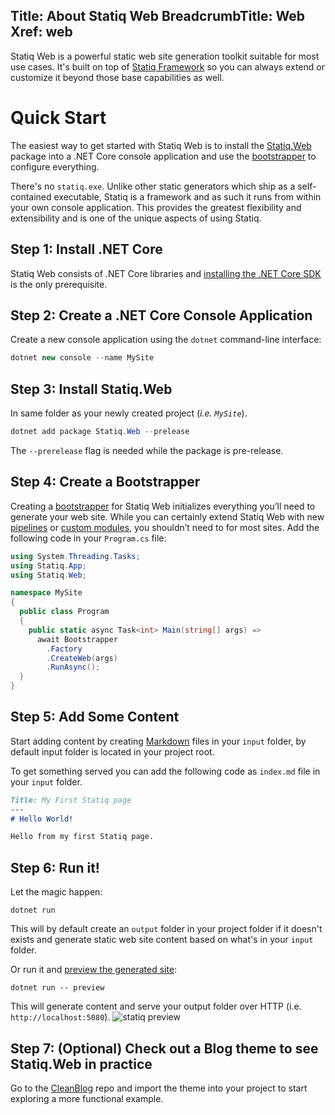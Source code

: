 Title: About Statiq Web
BreadcrumbTitle: Web
Xref: web
---
Statiq Web is a powerful static web site generation toolkit suitable for most use cases. It's built on top of [Statiq Framework](/framework) so you can always extend or customize it beyond those base capabilities as well.

# Quick Start

The easiest way to get started with Statiq Web is to install the [Statiq.Web](https://www.nuget.org/packages/Statiq.Web) package into a .NET Core console application and use the [bootstrapper](xref:bootstrapper) to configure everything.

There's no `statiq.exe`. Unlike other static generators which ship as a self-contained executable, Statiq is a framework and as such it runs from within your own console application. This provides the greatest flexibility and extensibility and is one of the unique aspects of using Statiq.

## Step 1: Install .NET Core

Statiq Web consists of .NET Core libraries and [installing the .NET Core SDK](https://dot.net) is the only prerequisite.

## Step 2: Create a .NET Core Console Application

Create a new console application using the `dotnet` command-line interface:

```csharp
dotnet new console --name MySite
```

## Step 3: Install Statiq.Web

In same folder as your newly created project (*i.e. `MySite`*).

```csharp
dotnet add package Statiq.Web --prelease
```

The `--prerelease` flag is needed while the package is pre-release.

## Step 4: Create a Bootstrapper

Creating a [bootstrapper](xref:bootstrapper) for Statiq Web initializes everything you’ll need to generate your web site. While you can certainly extend Statiq Web with new [pipelines](xref:defining-pipelines) or [custom modules](xref:writing-modules), you shouldn’t need to for most sites. Add the following code in your `Program.cs` file:

```csharp
using System.Threading.Tasks;
using Statiq.App;
using Statiq.Web;

namespace MySite
{
  public class Program
  {
    public static async Task<int> Main(string[] args) =>
      await Bootstrapper
        .Factory
        .CreateWeb(args)
        .RunAsync();
  }
}
```

## Step 5: Add Some Content

Start adding content by creating [Markdown](xref:template-languages#markdown) files in your `input` folder, by default input folder is located in your project root.

To get something served you can add the following code as `index.md` file in your `input` folder.
```md
Title: My First Statiq page
---
# Hello World!

Hello from my first Statiq page.
```

## Step 6: Run it!

Let the magic happen:

```
dotnet run
```
This will by default create an `output` folder in your project folder if it doesn't exists and generate static web site content based on what's in your `input` folder.

Or run it and [preview the generated site](xref:web-preview-server):

```
dotnet run -- preview
```

This will generate content and serve your output folder over HTTP (i.e. `http://localhost:5080`).
![statiq preview](https://user-images.githubusercontent.com/1647294/89655186-0198b580-d8ca-11ea-9db5-bef9a9592161.png)

## Step 7: (Optional) Check out a Blog theme to see Statiq.Web in practice

Go to the [CleanBlog](https://github.com/statiqdev/CleanBlog) repo and import the theme into your project to start exploring a more functional example.
